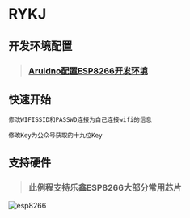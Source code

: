 RYKJ
===
 ## 开发环境配置
> ### [ Aruidno配置ESP8266开发环境](https://blog.csdn.net/T_infinity/article/details/104457030)

 ## 快速开始
 ```修改WIFISSID和PASSWD连接为自己连接wifi的信息``` 
 
 ```修改Key为公众号获取的十九位Key``` 

## 支持硬件
> ### 此例程支持乐鑫ESP8266大部分常用芯片
![esp8266](https://mmbiz.qpic.cn/mmbiz_jpg/Zibr0MiccibwpQia6owv6IJ2RicZA617u57vCESr8qgmpqIG48Bibh9hSEWjKgOe7dwHibsJd5dnmbxhnqslxPBibpkgrw/0?wx_fmt=jpeg)
